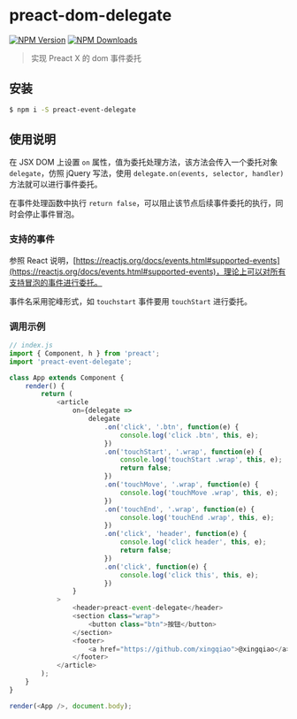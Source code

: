 # preact-dom-delegate

[![NPM Version](https://img.shields.io/npm/v/preact-event-delegate.svg?style=flat-square)](https://www.npmjs.com/package/preact-event-delegate)
[![NPM Downloads](https://img.shields.io/npm/dm/preact-event-delegate.svg?style=flat-square)](https://www.npmjs.com/package/preact-event-delegate)

> 实现 Preact X 的 dom 事件委托

## 安装

```bash
$ npm i -S preact-event-delegate
```

## 使用说明

在 JSX DOM 上设置 `on` 属性，值为委托处理方法，该方法会传入一个委托对象 `delegate`，仿照 jQuery 写法，使用 `delegate.on(events, selector, handler)` 方法就可以进行事件委托。

在事件处理函数中执行 `return false`，可以阻止该节点后续事件委托的执行，同时会停止事件冒泡。

### 支持的事件

参照 React 说明，[https://reactjs.org/docs/events.html#supported-events](https://reactjs.org/docs/events.html#supported-events)，理论上可以对所有支持冒泡的事件进行委托。

事件名采用驼峰形式，如 `touchstart` 事件要用 `touchStart` 进行委托。

### 调用示例

```js
// index.js
import { Component, h } from 'preact';
import 'preact-event-delegate';

class App extends Component {
    render() {
        return (
            <article
                on={delegate =>
                    delegate
                        .on('click', '.btn', function(e) {
                            console.log('click .btn', this, e);
                        })
                        .on('touchStart', '.wrap', function(e) {
                            console.log('touchStart .wrap', this, e);
                            return false;
                        })
                        .on('touchMove', '.wrap', function(e) {
                            console.log('touchMove .wrap', this, e);
                        })
                        .on('touchEnd', '.wrap', function(e) {
                            console.log('touchEnd .wrap', this, e);
                        })
                        .on('click', 'header', function(e) {
                            console.log('click header', this, e);
                            return false;
                        })
                        .on('click', function(e) {
                            console.log('click this', this, e);
                        })
                }
            >
                <header>preact-event-delegate</header>
                <section class="wrap">
                    <button class="btn">按钮</button>
                </section>
                <footer>
                    <a href="https://github.com/xingqiao">@xingqiao</a>
                </footer>
            </article>
        );
    }
}

render(<App />, document.body);
```
